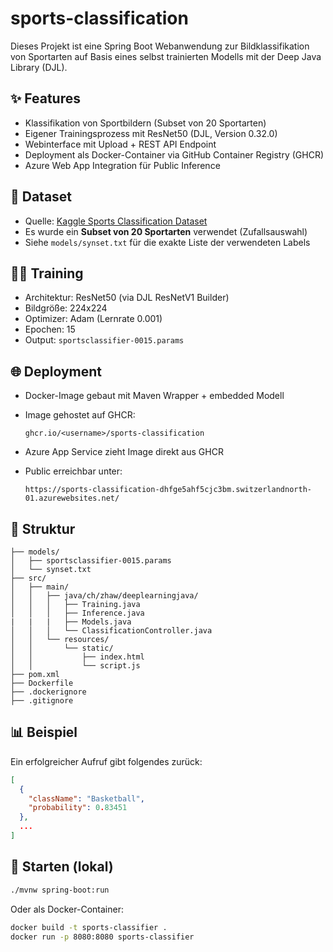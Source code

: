 # sports-classification

Dieses Projekt ist eine Spring Boot Webanwendung zur Bildklassifikation von Sportarten auf Basis eines selbst trainierten Modells mit der Deep Java Library (DJL).

## ✨ Features

* Klassifikation von Sportbildern (Subset von 20 Sportarten)
* Eigener Trainingsprozess mit ResNet50 (DJL, Version 0.32.0)
* Webinterface mit Upload + REST API Endpoint
* Deployment als Docker-Container via GitHub Container Registry (GHCR)
* Azure Web App Integration für Public Inference

## 📅 Dataset

* Quelle: [Kaggle Sports Classification Dataset](https://www.kaggle.com/datasets/gpiosenka/sports-classification/data)
* Es wurde ein **Subset von 20 Sportarten** verwendet (Zufallsauswahl)
* Siehe `models/synset.txt` für die exakte Liste der verwendeten Labels

## 🏋️‍♂️ Training

* Architektur: ResNet50 (via DJL ResNetV1 Builder)
* Bildgröße: 224x224
* Optimizer: Adam (Lernrate 0.001)
* Epochen: 15
* Output: `sportsclassifier-0015.params`

## 🌐 Deployment

* Docker-Image gebaut mit Maven Wrapper + embedded Modell
* Image gehostet auf GHCR:

  ```
  ghcr.io/<username>/sports-classification
  ```
* Azure App Service zieht Image direkt aus GHCR
* Public erreichbar unter:

  ```
  https://sports-classification-dhfge5ahf5cjc3bm.switzerlandnorth-01.azurewebsites.net/
  ```

## 📂 Struktur

```
├── models/
│   ├── sportsclassifier-0015.params
│   └── synset.txt
├── src/
│   ├── main/
│   │   ├── java/ch/zhaw/deeplearningjava/
│   │   │   ├── Training.java
│   │   │   ├── Inference.java
|   |   |   ├── Models.java
│   │   │   └── ClassificationController.java
│   │   └── resources/
│   │       └── static/
│   │           ├── index.html
│   │           └── script.js
├── pom.xml
├── Dockerfile
├── .dockerignore
├── .gitignore
```

## 📊 Beispiel

Ein erfolgreicher Aufruf gibt folgendes zurück:

```json
[
  {
    "className": "Basketball",
    "probability": 0.83451
  },
  ...
]
```

## 🚀 Starten (lokal)

```bash
./mvnw spring-boot:run
```

Oder als Docker-Container:

```bash
docker build -t sports-classifier .
docker run -p 8080:8080 sports-classifier
```